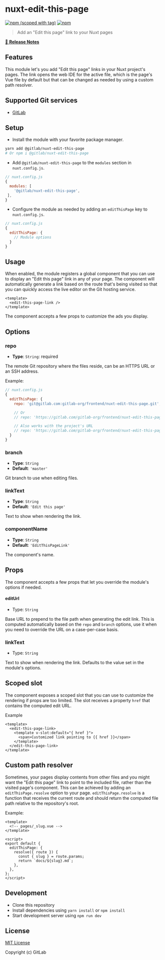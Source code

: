 # nuxt-edit-this-page

[![npm (scoped with tag)](https://img.shields.io/npm/v/@gitlab/nuxt-edit-this-page/latest.svg?style=flat-square)](https://npmjs.com/package/@gitlab/nuxt-edit-this-page)
[![npm](https://img.shields.io/npm/dt/@gitlab/nuxt-edit-this-page.svg?style=flat-square)](https://npmjs.com/package/@gitlab/nuxt-edit-this-page)

> Add an "Edit this page" link to your Nuxt pages

[📖 **Release Notes**](./CHANGELOG.md)

## Features

This module let's you add "Edit this page" links in your Nuxt project's pages. The link opens the web IDE for the active file, which is the page's Vue file by default but that can be changed as needed by using a custom path resolver.

## Supported Git services

- [GitLab](https://gitlab.com/)

## Setup

- Install the module with your favorite package manager.

```sh
yarn add @gitlab/nuxt-edit-this-page
# Or npm i @gitlab/nuxt-edit-this-page
```

- Add `@gitlab/nuxt-edit-this-page` to the `modules` section in `nuxt.config.js`.

```js
// nuxt.config.js
{
  modules: [
    '@gitlab/nuxt-edit-this-page',
 ],
}
```

- Configure the module as needed by adding an `editThisPage` key to `nuxt.config.js`.

```js
// nuxt.config.js
{
  editThisPage: {
    // Module options
  }
}
```

## Usage

When enabled, the module registers a global component that you can use to display an "Edit this page" link in any of your page. The component will automatically generate a link based on the route that's being visited so that you can quickly access the live editor on the Git hosting service.

```vue
<template>
  <edit-this-page-link />
</template>
```

The component accepts a few props to customize the ads you display.

## Options

### repo

- **Type**: `String`: required

The remote Git repository where the files reside, can be an HTTPS URL or an SSH address.

Example:

```js
// nuxt.config.js
{
  editThisPage: {
    repo: 'git@gitlab.com:gitlab-org/frontend/nuxt-edit-this-page.git',

    // Or
    // repo: 'https://gitlab.com/gitlab-org/frontend/nuxt-edit-this-page.git',

    // Also works with the project's URL
    // repo: 'https://gitlab.com/gitlab-org/frontend/nuxt-edit-this-page',
  }
}
```

### branch

- **Type**: `String`
- **Default**: `'master'`

Git branch to use when editing files.

### linkText

- **Type**: `String`
- **Default**: `'Edit this page'`

Text to show when rendering the link.

### componentName

- **Type**: `String`
- **Default**: `'EditThisPageLink'`

The component's name.

## Props

The component accepts a few props that let you override the module's options if needed.

#### editUrl

- Type: `String`

Base URL to prepend to the file path when generating the edit link. This is computed automatically based on the `repo` and `branch` options, use it when you need to override the URL on a case-per-case basis.

### linkText

- Type: `String`

Text to show when rendering the link. Defaults to the value set in the module's options.

## Scoped slot

The component exposes a scoped slot that you can use to customize the rendering if props are too limited. The slot receives a property `href` that contains the computed edit URL.

Example

```vue
<template>
  <edit-this-page-link>
    <template v-slot:default="{ href }">
      <span>Customized link pointing to {{ href }}</span>
    </template>
  </edit-this-page-link>
</template>
```

## Custom path resolver

Sometimes, your pages display contents from other files and you might want the "Edit this page" link to point to the included file, rather than the visited page's component. This can be achieved by adding an `editThisPage.resolve` option to your page. `editThisPage.resolve` is a function that receives the current route and should return the computed file path relative to the repository's root.

Example:

```vue
<template>
  <!-- pages/_slug.vue -->
</template>

<script>
export default {
  editThisPage: {
    resolve({ route }) {
      const { slug } = route.params;
      return `docs/${slug}.md`;
    },
  },
};
</script>
```

## Development

- Clone this repository
- Install dependencies using `yarn install` or `npm install`
- Start development server using `npm run dev`

## License

[MIT License](./LICENSE)

Copyright (c) GitLab
